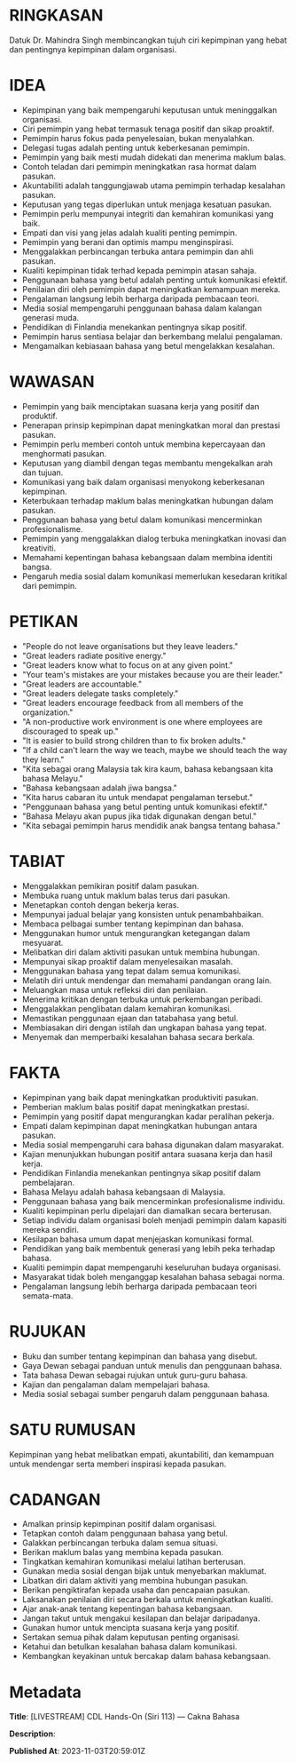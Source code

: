 # RINGKASAN
Datuk Dr. Mahindra Singh membincangkan tujuh ciri kepimpinan yang hebat dan pentingnya kepimpinan dalam organisasi.

# IDEA
- Kepimpinan yang baik mempengaruhi keputusan untuk meninggalkan organisasi.
- Ciri pemimpin yang hebat termasuk tenaga positif dan sikap proaktif.
- Pemimpin harus fokus pada penyelesaian, bukan menyalahkan.
- Delegasi tugas adalah penting untuk keberkesanan pemimpin.
- Pemimpin yang baik mesti mudah didekati dan menerima maklum balas.
- Contoh teladan dari pemimpin meningkatkan rasa hormat dalam pasukan.
- Akuntabiliti adalah tanggungjawab utama pemimpin terhadap kesalahan pasukan.
- Keputusan yang tegas diperlukan untuk menjaga kesatuan pasukan.
- Pemimpin perlu mempunyai integriti dan kemahiran komunikasi yang baik.
- Empati dan visi yang jelas adalah kualiti penting pemimpin.
- Pemimpin yang berani dan optimis mampu menginspirasi.
- Menggalakkan perbincangan terbuka antara pemimpin dan ahli pasukan.
- Kualiti kepimpinan tidak terhad kepada pemimpin atasan sahaja.
- Penggunaan bahasa yang betul adalah penting untuk komunikasi efektif.
- Penilaian diri oleh pemimpin dapat meningkatkan kemampuan mereka.
- Pengalaman langsung lebih berharga daripada pembacaan teori.
- Media sosial mempengaruhi penggunaan bahasa dalam kalangan generasi muda.
- Pendidikan di Finlandia menekankan pentingnya sikap positif.
- Pemimpin harus sentiasa belajar dan berkembang melalui pengalaman.
- Mengamalkan kebiasaan bahasa yang betul mengelakkan kesalahan.

# WAWASAN
- Pemimpin yang baik menciptakan suasana kerja yang positif dan produktif.
- Penerapan prinsip kepimpinan dapat meningkatkan moral dan prestasi pasukan.
- Pemimpin perlu memberi contoh untuk membina kepercayaan dan menghormati pasukan.
- Keputusan yang diambil dengan tegas membantu mengekalkan arah dan tujuan.
- Komunikasi yang baik dalam organisasi menyokong keberkesanan kepimpinan.
- Keterbukaan terhadap maklum balas meningkatkan hubungan dalam pasukan.
- Penggunaan bahasa yang betul dalam komunikasi mencerminkan profesionalisme.
- Pemimpin yang menggalakkan dialog terbuka meningkatkan inovasi dan kreativiti.
- Memahami kepentingan bahasa kebangsaan dalam membina identiti bangsa.
- Pengaruh media sosial dalam komunikasi memerlukan kesedaran kritikal dari pemimpin.

# PETIKAN
- "People do not leave organisations but they leave leaders."
- "Great leaders radiate positive energy."
- "Great leaders know what to focus on at any given point."
- "Your team's mistakes are your mistakes because you are their leader."
- "Great leaders are accountable."
- "Great leaders delegate tasks completely."
- "Great leaders encourage feedback from all members of the organization."
- "A non-productive work environment is one where employees are discouraged to speak up."
- "It is easier to build strong children than to fix broken adults."
- "If a child can't learn the way we teach, maybe we should teach the way they learn."
- "Kita sebagai orang Malaysia tak kira kaum, bahasa kebangsaan kita bahasa Melayu."
- "Bahasa kebangsaan adalah jiwa bangsa."
- "Kita harus cabaran itu untuk mendapat pengalaman tersebut."
- "Penggunaan bahasa yang betul penting untuk komunikasi efektif."
- "Bahasa Melayu akan pupus jika tidak digunakan dengan betul."
- "Kita sebagai pemimpin harus mendidik anak bangsa tentang bahasa."

# TABIAT
- Menggalakkan pemikiran positif dalam pasukan.
- Membuka ruang untuk maklum balas terus dari pasukan.
- Menetapkan contoh dengan bekerja keras.
- Mempunyai jadual belajar yang konsisten untuk penambahbaikan.
- Membaca pelbagai sumber tentang kepimpinan dan bahasa.
- Menggunakan humor untuk mengurangkan ketegangan dalam mesyuarat.
- Melibatkan diri dalam aktiviti pasukan untuk membina hubungan.
- Mempunyai sikap proaktif dalam menyelesaikan masalah.
- Menggunakan bahasa yang tepat dalam semua komunikasi.
- Melatih diri untuk mendengar dan memahami pandangan orang lain.
- Meluangkan masa untuk refleksi diri dan penilaian.
- Menerima kritikan dengan terbuka untuk perkembangan peribadi.
- Menggalakkan penglibatan dalam kemahiran komunikasi.
- Memastikan penggunaan ejaan dan tatabahasa yang betul.
- Membiasakan diri dengan istilah dan ungkapan bahasa yang tepat.
- Menyemak dan memperbaiki kesalahan bahasa secara berkala.

# FAKTA
- Kepimpinan yang baik dapat meningkatkan produktiviti pasukan.
- Pemberian maklum balas positif dapat meningkatkan prestasi.
- Pemimpin yang positif dapat mengurangkan kadar peralihan pekerja.
- Empati dalam kepimpinan dapat meningkatkan hubungan antara pasukan.
- Media sosial mempengaruhi cara bahasa digunakan dalam masyarakat.
- Kajian menunjukkan hubungan positif antara suasana kerja dan hasil kerja.
- Pendidikan Finlandia menekankan pentingnya sikap positif dalam pembelajaran.
- Bahasa Melayu adalah bahasa kebangsaan di Malaysia.
- Penggunaan bahasa yang baik mencerminkan profesionalisme individu.
- Kualiti kepimpinan perlu dipelajari dan diamalkan secara berterusan.
- Setiap individu dalam organisasi boleh menjadi pemimpin dalam kapasiti mereka sendiri.
- Kesilapan bahasa umum dapat menjejaskan komunikasi formal.
- Pendidikan yang baik membentuk generasi yang lebih peka terhadap bahasa.
- Kualiti pemimpin dapat mempengaruhi keseluruhan budaya organisasi.
- Masyarakat tidak boleh menganggap kesalahan bahasa sebagai norma.
- Pengalaman langsung lebih berharga daripada pembacaan teori semata-mata.

# RUJUKAN
- Buku dan sumber tentang kepimpinan dan bahasa yang disebut.
- Gaya Dewan sebagai panduan untuk menulis dan penggunaan bahasa.
- Tata bahasa Dewan sebagai rujukan untuk guru-guru bahasa.
- Kajian dan pengalaman dalam mempelajari bahasa.
- Media sosial sebagai sumber pengaruh dalam penggunaan bahasa.

# SATU RUMUSAN
Kepimpinan yang hebat melibatkan empati, akuntabiliti, dan kemampuan untuk mendengar serta memberi inspirasi kepada pasukan.

# CADANGAN
- Amalkan prinsip kepimpinan positif dalam organisasi.
- Tetapkan contoh dalam penggunaan bahasa yang betul.
- Galakkan perbincangan terbuka dalam semua situasi.
- Berikan maklum balas yang membina kepada pasukan.
- Tingkatkan kemahiran komunikasi melalui latihan berterusan.
- Gunakan media sosial dengan bijak untuk menyebarkan maklumat.
- Libatkan diri dalam aktiviti yang membina hubungan pasukan.
- Berikan pengiktirafan kepada usaha dan pencapaian pasukan.
- Laksanakan penilaian diri secara berkala untuk meningkatkan kualiti.
- Ajar anak-anak tentang kepentingan bahasa kebangsaan.
- Jangan takut untuk mengakui kesilapan dan belajar daripadanya.
- Gunakan humor untuk mencipta suasana kerja yang positif.
- Sertakan semua pihak dalam keputusan penting organisasi.
- Ketahui dan betulkan kesalahan bahasa dalam komunikasi.
- Kembangkan keyakinan untuk bercakap dalam bahasa kebangsaan.

# Metadata
**Title**: [LIVESTREAM] CDL Hands-On (Siri 113) — Cakna Bahasa

**Description**: 

**Published At**: 2023-11-03T20:59:01Z